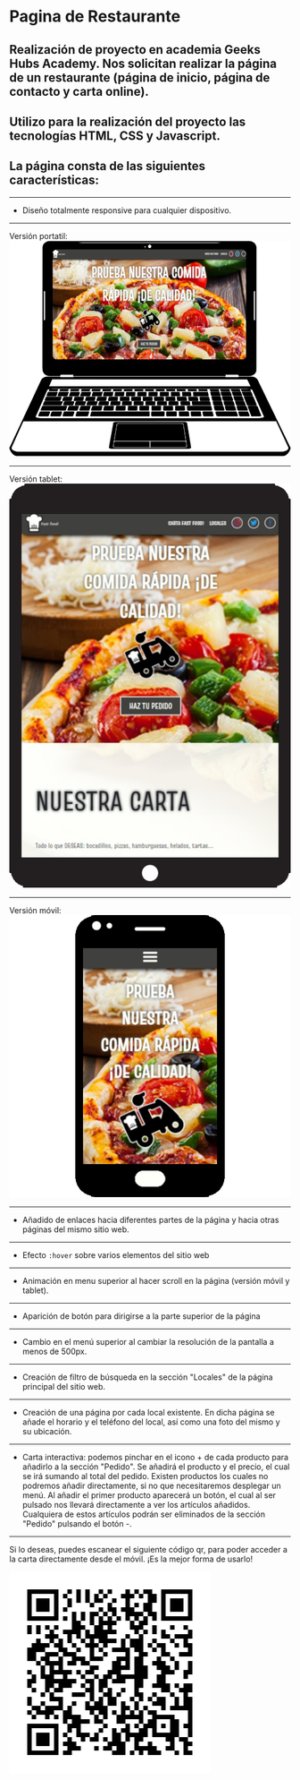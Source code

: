 # Pagina de Restaurante

## Realización de proyecto en academia Geeks Hubs Academy. Nos solicitan realizar la página de un restaurante (página de inicio, página de contacto y carta online).

## Utilizo para la realización del proyecto las tecnologías HTML, CSS y Javascript.

## La página consta de las siguientes características:
***
* Diseño totalmente responsive para cualquier dispositivo.
***
Versión portatil:
![Versión Laptop](screenshots/laptop-version.png)
***
Versión tablet:
![Versión Tablet](screenshots/tablet-version.png)
***
Versión móvil:
![Versión Smartphone](screenshots/smartphone-version.png)
***
* Añadido de enlaces hacia diferentes partes de la página y hacia otras páginas del mismo sitio web.
***
* Efecto `:hover` sobre varios elementos del sitio web
***
* Animación en menu superior al hacer scroll en la página (versión móvil y tablet).
***
* Aparición de botón para dirigirse a la parte superior de la página
***
* Cambio en el menú superior al cambiar la resolución de la pantalla a menos de 500px.
***
* Creación de filtro de búsqueda en la sección "Locales" de la página principal del sitio web.
***
* Creación de una página por cada local existente. En dicha página se añade el horario y el teléfono del local, así como una foto del mismo y su ubicación.
***
* Carta interactiva: podemos pinchar en el icono + de cada producto para añadirlo a la sección "Pedido". Se añadirá el producto y el precio, el cual se irá sumando al total del pedido. Existen productos los cuales no podremos añadir directamente, si no que necesitaremos desplegar un menú. Al añadir el primer producto aparecerá un botón, el cual al ser pulsado nos llevará directamente a ver los artículos añadidos. Cualquiera de estos artículos podrán ser eliminados de la sección "Pedido" pulsando el botón -.
***
Si lo deseas, puedes escanear el siguiente código qr, para poder acceder a la carta directamente desde el móvil. ¡Es la mejor forma de usarlo!

![Código QR](screenshots/qr-carta.png)
